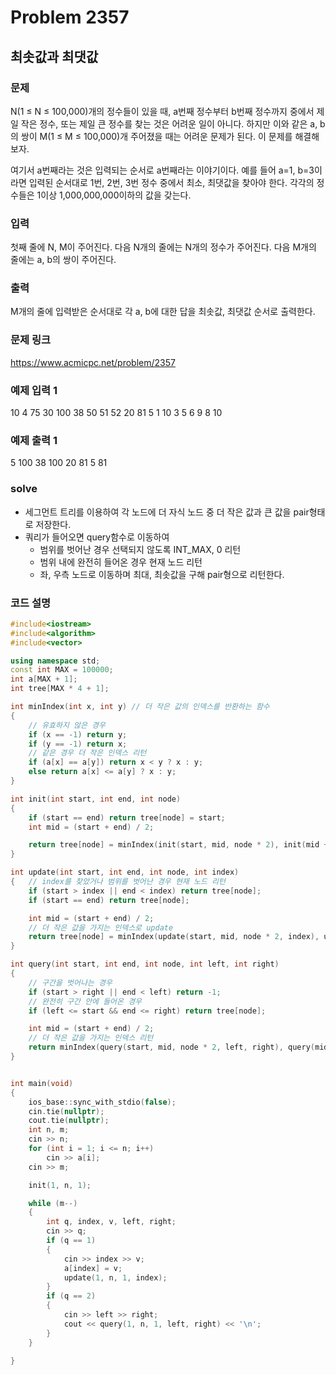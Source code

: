 # Problem 2357

## 최솟값과 최댓값

### 문제
N(1 ≤ N ≤ 100,000)개의 정수들이 있을 때, a번째 정수부터 b번째 정수까지 중에서 제일 작은 정수, 또는 제일 큰 정수를 찾는 것은 어려운 일이 아니다. 하지만 이와 같은 a, b의 쌍이 M(1 ≤ M ≤ 100,000)개 주어졌을 때는 어려운 문제가 된다. 이 문제를 해결해 보자.

여기서 a번째라는 것은 입력되는 순서로 a번째라는 이야기이다. 예를 들어 a=1, b=3이라면 입력된 순서대로 1번, 2번, 3번 정수 중에서 최소, 최댓값을 찾아야 한다. 각각의 정수들은 1이상 1,000,000,000이하의 값을 갖는다.

### 입력
첫째 줄에 N, M이 주어진다. 다음 N개의 줄에는 N개의 정수가 주어진다. 다음 M개의 줄에는 a, b의 쌍이 주어진다.

### 출력
M개의 줄에 입력받은 순서대로 각 a, b에 대한 답을 최솟값, 최댓값 순서로 출력한다.

### 문제 링크
<https://www.acmicpc.net/problem/2357>

### 예제 입력 1
10 4
75
30
100
38
50
51
52
20
81
5
1 10
3 5
6 9
8 10

### 예제 출력 1
5 100
38 100
20 81
5 81

### solve
- 세그먼트 트리를 이용하여 각 노드에 더 자식 노드 중 더 작은 값과 큰 값을 pair형태로 저장한다.
- 쿼리가 들어오면 query함수로 이동하여
	- 범위를 벗어난 경우 선택되지 않도록 INT_MAX, 0 리턴
	- 범위 내에 완전히 들어온 경우 현재 노드 리턴
	- 좌, 우측 노드로 이동하며 최대, 최솟값을 구해 pair형으로 리턴한다.

### 코드 설명
```C++
#include<iostream>
#include<algorithm>
#include<vector>

using namespace std;
const int MAX = 100000;
int a[MAX + 1];
int tree[MAX * 4 + 1];

int minIndex(int x, int y) // 더 작은 값의 인덱스를 반환하는 함수
{
	// 유효하지 않은 경우
	if (x == -1) return y;
	if (y == -1) return x;
	// 같은 경우 더 작은 인덱스 리턴
	if (a[x] == a[y]) return x < y ? x : y;
	else return a[x] <= a[y] ? x : y;
}

int init(int start, int end, int node)
{
	if (start == end) return tree[node] = start;
	int mid = (start + end) / 2;

	return tree[node] = minIndex(init(start, mid, node * 2), init(mid + 1, end, node * 2 + 1));
}

int update(int start, int end, int node, int index)
{	// index를 찾았거나 범위를 벗어난 경우 현재 노드 리턴
	if (start > index || end < index) return tree[node];
	if (start == end) return tree[node];

	int mid = (start + end) / 2;
	// 더 작은 값을 가지는 인덱스로 update
	return tree[node] = minIndex(update(start, mid, node * 2, index), update(mid + 1, end, node * 2 + 1, index));
}

int query(int start, int end, int node, int left, int right)
{
	// 구간을 벗어나는 경우
	if (start > right || end < left) return -1;
	// 완전히 구간 안에 들어온 경우
	if (left <= start && end <= right) return tree[node];

	int mid = (start + end) / 2;
	// 더 작은 값을 가지는 인덱스 리턴
	return minIndex(query(start, mid, node * 2, left, right), query(mid + 1, end, node * 2 + 1, left, right));
}


int main(void)
{
	ios_base::sync_with_stdio(false);
	cin.tie(nullptr);
	cout.tie(nullptr);
	int n, m;		
	cin >> n;
	for (int i = 1; i <= n; i++)
		cin >> a[i];
	cin >> m;

	init(1, n, 1);

	while (m--)
	{
		int q, index, v, left, right;
		cin >> q;
		if (q == 1)
		{
			cin >> index >> v;
			a[index] = v;
			update(1, n, 1, index);
		}
		if (q == 2)
		{
			cin >> left >> right;
			cout << query(1, n, 1, left, right) << '\n';
		}
	}

}
```
